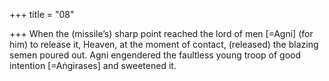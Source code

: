 +++
title = "08"

+++
When the (missile’s) sharp point reached the lord of men [=Agni] (for  him) to release it, Heaven, at the moment of contact, (released) the
blazing semen poured out.
Agni engendered the faultless young troop of good intention
[=Aṅgirases] and sweetened it.